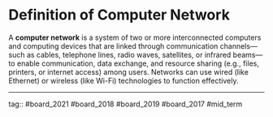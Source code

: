 # Definition of Computer Network

A **computer network** is a system of two or more interconnected computers and computing devices that are linked through communication channels—such as cables, telephone lines, radio waves, satellites, or infrared beams—to enable communication, data exchange, and resource sharing (e.g., files, printers, or internet access) among users. Networks can use wired (like Ethernet) or wireless (like Wi-Fi) technologies to function effectively.

---

tag:: #board_2021 #board_2018 #board_2019 #board_2017 #mid_term
